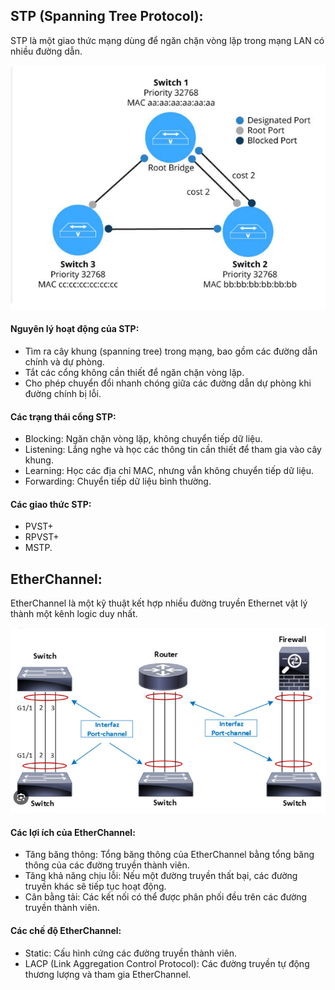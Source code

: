 ## STP (Spanning Tree Protocol):
  STP là một giao thức mạng dùng để ngăn chặn vòng lặp trong mạng LAN có nhiều đường dẫn.

  <img src="Basicnetworkimages/7.png">  

#### Nguyên lý hoạt động của STP:
  + Tìm ra cây khung (spanning tree) trong mạng, bao gồm các đường dẫn chính và dự phòng.
  + Tắt các cổng không cần thiết để ngăn chặn vòng lặp.
  + Cho phép chuyển đổi nhanh chóng giữa các đường dẫn dự phòng khi đường chính bị lỗi.
#### Các trạng thái cổng STP:
  + Blocking: Ngăn chặn vòng lặp, không chuyển tiếp dữ liệu.
  + Listening: Lắng nghe và học các thông tin cần thiết để tham gia vào cây khung.
  + Learning: Học các địa chỉ MAC, nhưng vẫn không chuyển tiếp dữ liệu.
  + Forwarding: Chuyển tiếp dữ liệu bình thường.
#### Các giao thức STP: 
  + PVST+
  + RPVST+
  + MSTP.
## EtherChannel:
  EtherChannel là một kỹ thuật kết hợp nhiều đường truyền Ethernet vật lý thành một kênh logic duy nhất.

  <img src="Basicnetworkimages/8.png">  

#### Các lợi ích của EtherChannel:
  + Tăng băng thông: Tổng băng thông của EtherChannel bằng tổng băng thông của các đường truyền thành viên.
  + Tăng khả năng chịu lỗi: Nếu một đường truyền thất bại, các đường truyền khác sẽ tiếp tục hoạt động.
  + Cân bằng tải: Các kết nối có thể được phân phối đều trên các đường truyền thành viên.
#### Các chế độ EtherChannel:
  + Static: Cấu hình cứng các đường truyền thành viên.
  + LACP (Link Aggregation Control Protocol): Các đường truyền tự động thương lượng và tham gia EtherChannel.
